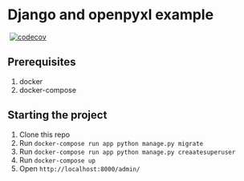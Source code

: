 # Django and openpyxl example
[![<vguedes>](https://circleci.com/gh/vguedes/workbooks.svg?style=shield)](https://app.circleci.com/pipelines/github/vguedes/workbooks)
[![codecov](https://codecov.io/gh/vguedes/workbooks/branch/master/graph/badge.svg)](https://codecov.io/gh/vguedes/workbooks)

## Prerequisites
1. docker
1. docker-compose
## Starting the project
1. Clone this repo
1. Run `docker-compose run app python manage.py migrate`
1. Run `docker-compose run app python manage.py creaatesuperuser`
1. Run `docker-compose up`
1. Open `http://localhost:8000/admin/`
